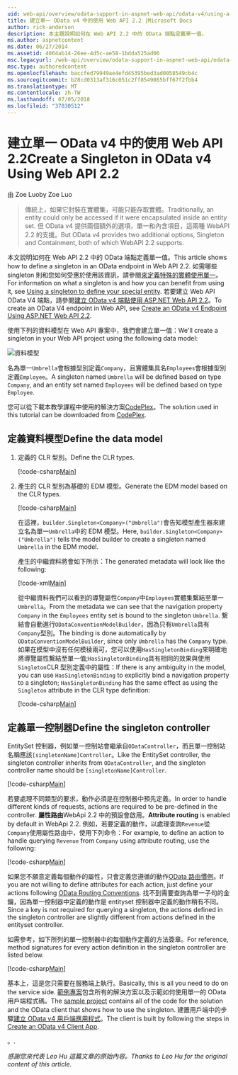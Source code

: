 ```yaml
---
uid: web-api/overview/odata-support-in-aspnet-web-api/odata-v4/using-a-singleton-in-an-odata-endpoint-in-web-api-22
title: 建立單一 OData v4 中的使用 Web API 2.2 |Microsoft Docs
author: rick-anderson
description: 本主題說明如何在 Web API 2.2 中的 OData 端點定義單一值。
ms.author: aspnetcontent
ms.date: 06/27/2014
ms.assetid: 4064ab14-26ee-4d5c-ae58-1bdda525ad06
msc.legacyurl: /web-api/overview/odata-support-in-aspnet-web-api/odata-v4/using-a-singleton-in-an-odata-endpoint-in-web-api-22
msc.type: authoredcontent
ms.openlocfilehash: baccfed79949ae4efd45395bed3ad0058549cb4c
ms.sourcegitcommit: b28cd0313af316c051c2ff8549865bff67f2fbb4
ms.translationtype: MT
ms.contentlocale: zh-TW
ms.lasthandoff: 07/05/2018
ms.locfileid: "37830512"
---
```

<a name="create-a-singleton-in-odata-v4-using-web-api-22"></a><span data-ttu-id="f8ba2-103">建立單一 OData v4 中的使用 Web API 2.2</span><span class="sxs-lookup"><span data-stu-id="f8ba2-103">Create a Singleton in OData v4 Using Web API 2.2</span></span>
====================
<span data-ttu-id="f8ba2-104">由 Zoe Luo</span><span class="sxs-lookup"><span data-stu-id="f8ba2-104">by Zoe Luo</span></span>

> <span data-ttu-id="f8ba2-105">傳統上，如果它封裝在實體集，可能只能存取實體。</span><span class="sxs-lookup"><span data-stu-id="f8ba2-105">Traditionally, an entity could only be accessed if it were encapsulated inside an entity set.</span></span> <span data-ttu-id="f8ba2-106">但 OData v4 提供兩個額外的選項，單一和內含項目，這兩種 WebAPI 2.2 的支援。</span><span class="sxs-lookup"><span data-stu-id="f8ba2-106">But OData v4 provides two additional options, Singleton and Containment, both of which WebAPI 2.2 supports.</span></span>


<span data-ttu-id="f8ba2-107">本文說明如何在 Web API 2.2 中的 OData 端點定義單一值。</span><span class="sxs-lookup"><span data-stu-id="f8ba2-107">This article shows how to define a singleton in an OData endpoint in Web API 2.2.</span></span> <span data-ttu-id="f8ba2-108">如需哪些 singleton 則和您如何受惠於使用該資訊，請參閱[來定義特殊的實體使用單一](https://blogs.msdn.com/b/odatateam/archive/2014/03/05/use-singleton-to-define-your-special-entity.aspx)。</span><span class="sxs-lookup"><span data-stu-id="f8ba2-108">For information on what a singleton is and how you can benefit from using it, see [Using a singleton to define your special entity](https://blogs.msdn.com/b/odatateam/archive/2014/03/05/use-singleton-to-define-your-special-entity.aspx).</span></span> <span data-ttu-id="f8ba2-109">若要建立 Web API OData V4 端點，請參閱[建立 OData v4 端點使用 ASP.NET Web API 2.2](create-an-odata-v4-endpoint.md)。</span><span class="sxs-lookup"><span data-stu-id="f8ba2-109">To create an OData V4 endpoint in Web API, see [Create an OData v4 Endpoint Using ASP.NET Web API 2.2](create-an-odata-v4-endpoint.md).</span></span> 

<span data-ttu-id="f8ba2-110">使用下列的資料模型在 Web API 專案中，我們會建立單一值：</span><span class="sxs-lookup"><span data-stu-id="f8ba2-110">We'll create a singleton in your Web API project using the following data model:</span></span>

![資料模型](using-a-singleton-in-an-odata-endpoint-in-web-api-22/_static/image1.png)

<span data-ttu-id="f8ba2-112">名為單一`Umbrella`會根據型別定義`Company`，且實體集具名`Employees`會根據型別定義`Employee`。</span><span class="sxs-lookup"><span data-stu-id="f8ba2-112">A singleton named `Umbrella` will be defined based on type `Company`, and an entity set named `Employees` will be defined based on type `Employee`.</span></span>

<span data-ttu-id="f8ba2-113">您可以從下載本教學課程中使用的解決方案[CodePlex](http://aspnet.codeplex.com/sourcecontrol/latest#Samples/WebApi/OData/v4/ODataSingletonSample/)。</span><span class="sxs-lookup"><span data-stu-id="f8ba2-113">The solution used in this tutorial can be downloaded from [CodePlex](http://aspnet.codeplex.com/sourcecontrol/latest#Samples/WebApi/OData/v4/ODataSingletonSample/).</span></span>

## <a name="define-the-data-model"></a><span data-ttu-id="f8ba2-114">定義資料模型</span><span class="sxs-lookup"><span data-stu-id="f8ba2-114">Define the data model</span></span>

1. <span data-ttu-id="f8ba2-115">定義的 CLR 型別。</span><span class="sxs-lookup"><span data-stu-id="f8ba2-115">Define the CLR types.</span></span>

    [!code-csharp[Main](using-a-singleton-in-an-odata-endpoint-in-web-api-22/samples/sample1.cs)]
2. <span data-ttu-id="f8ba2-116">產生的 CLR 型別為基礎的 EDM 模型。</span><span class="sxs-lookup"><span data-stu-id="f8ba2-116">Generate the EDM model based on the CLR types.</span></span>

    [!code-csharp[Main](using-a-singleton-in-an-odata-endpoint-in-web-api-22/samples/sample2.cs)]

    <span data-ttu-id="f8ba2-117">在這裡，`builder.Singleton<Company>("Umbrella")`會告知模型產生器來建立名為單一`Umbrella`中的 EDM 模型。</span><span class="sxs-lookup"><span data-stu-id="f8ba2-117">Here, `builder.Singleton<Company>("Umbrella")` tells the model builder to create a singleton named `Umbrella` in the EDM model.</span></span>

    <span data-ttu-id="f8ba2-118">產生的中繼資料將會如下所示：</span><span class="sxs-lookup"><span data-stu-id="f8ba2-118">The generated metadata will look like the following:</span></span>

    [!code-xml[Main](using-a-singleton-in-an-odata-endpoint-in-web-api-22/samples/sample3.xml)]

    <span data-ttu-id="f8ba2-119">從中繼資料我們可以看到的導覽屬性`Company`中`Employees`實體集繫結至單一`Umbrella`。</span><span class="sxs-lookup"><span data-stu-id="f8ba2-119">From the metadata we can see that the navigation property `Company` in the `Employees` entity set is bound to the singleton `Umbrella`.</span></span> <span data-ttu-id="f8ba2-120">繫結會自動進行`ODataConventionModelBuilder`，因為只有`Umbrella`具有`Company`型別。</span><span class="sxs-lookup"><span data-stu-id="f8ba2-120">The binding is done automatically by `ODataConventionModelBuilder`, since only `Umbrella` has the `Company` type.</span></span> <span data-ttu-id="f8ba2-121">如果在模型中沒有任何模稜兩可，您可以使用`HasSingletonBinding`來明確地將導覽屬性繫結至單一值;`HasSingletonBinding`具有相同的效果與使用`Singleton`CLR 型別定義中的屬性：</span><span class="sxs-lookup"><span data-stu-id="f8ba2-121">If there is any ambiguity in the model, you can use `HasSingletonBinding` to explicitly bind a navigation property to a singleton; `HasSingletonBinding` has the same effect as using the `Singleton` attribute in the CLR type definition:</span></span>

    [!code-csharp[Main](using-a-singleton-in-an-odata-endpoint-in-web-api-22/samples/sample4.cs)]

## <a name="define-the-singleton-controller"></a><span data-ttu-id="f8ba2-122">定義單一控制器</span><span class="sxs-lookup"><span data-stu-id="f8ba2-122">Define the singleton controller</span></span>

<span data-ttu-id="f8ba2-123">EntitySet 控制器，例如單一控制站會繼承自`ODataController`，而且單一控制站名稱應該`[singletonName]Controller`。</span><span class="sxs-lookup"><span data-stu-id="f8ba2-123">Like the EntitySet controller, the singleton controller inherits from `ODataController`, and the singleton controller name should be `[singletonName]Controller`.</span></span>

[!code-csharp[Main](using-a-singleton-in-an-odata-endpoint-in-web-api-22/samples/sample5.cs)]

<span data-ttu-id="f8ba2-124">若要處理不同類型的要求，動作必須是在控制器中預先定義。</span><span class="sxs-lookup"><span data-stu-id="f8ba2-124">In order to handle different kinds of requests, actions are required to be pre-defined in the controller.</span></span> <span data-ttu-id="f8ba2-125">**屬性路由**WebApi 2.2 中的預設會啟用。</span><span class="sxs-lookup"><span data-stu-id="f8ba2-125">**Attribute routing** is enabled by default in WebApi 2.2.</span></span> <span data-ttu-id="f8ba2-126">例如，若要定義的動作，以處理查詢`Revenue`從`Company`使用屬性路由中，使用下列命令：</span><span class="sxs-lookup"><span data-stu-id="f8ba2-126">For example, to define an action to handle querying `Revenue` from `Company` using attribute routing, use the following:</span></span>

[!code-csharp[Main](using-a-singleton-in-an-odata-endpoint-in-web-api-22/samples/sample6.cs)]

<span data-ttu-id="f8ba2-127">如果您不願意定義每個動作的屬性，只會定義您遵循的動作[OData 路由慣例](../odata-routing-conventions.md)。</span><span class="sxs-lookup"><span data-stu-id="f8ba2-127">If you are not willing to define attributes for each action, just define your actions following [OData Routing Conventions](../odata-routing-conventions.md).</span></span> <span data-ttu-id="f8ba2-128">找不到需要查詢為單一子句的金鑰，因為單一控制器中定義的動作是 entityset 控制器中定義的動作稍有不同。</span><span class="sxs-lookup"><span data-stu-id="f8ba2-128">Since a key is not required for querying a singleton, the actions defined in the singleton controller are slightly different from actions defined in the entityset controller.</span></span>

<span data-ttu-id="f8ba2-129">如需參考，如下所列的單一控制器中的每個動作定義的方法簽章。</span><span class="sxs-lookup"><span data-stu-id="f8ba2-129">For reference, method signatures for every action definition in the singleton controller are listed below.</span></span>

[!code-csharp[Main](using-a-singleton-in-an-odata-endpoint-in-web-api-22/samples/sample7.cs)]

<span data-ttu-id="f8ba2-130">基本上，這是您只需要在服務端上執行。</span><span class="sxs-lookup"><span data-stu-id="f8ba2-130">Basically, this is all you need to do on the service side.</span></span> <span data-ttu-id="f8ba2-131">[範例專案](http://aspnet.codeplex.com/sourcecontrol/latest#Samples/WebApi/OData/v4/ODataSingletonSample/)包含所有的解決方案以及示範如何使用單一的 OData 用戶端程式碼。</span><span class="sxs-lookup"><span data-stu-id="f8ba2-131">The [sample project](http://aspnet.codeplex.com/sourcecontrol/latest#Samples/WebApi/OData/v4/ODataSingletonSample/) contains all of the code for the solution and the OData client that shows how to use the singleton.</span></span> <span data-ttu-id="f8ba2-132">建置用戶端中的步驟[建立 OData v4 用戶端應用程式](create-an-odata-v4-client-app.md)。</span><span class="sxs-lookup"><span data-stu-id="f8ba2-132">The client is built by following the steps in [Create an OData v4 Client App](create-an-odata-v4-client-app.md).</span></span>

<span data-ttu-id="f8ba2-133">。</span><span class="sxs-lookup"><span data-stu-id="f8ba2-133">.</span></span> 

<span data-ttu-id="f8ba2-134">*感謝您來代表 Leo Hu 這篇文章的原始內容。*</span><span class="sxs-lookup"><span data-stu-id="f8ba2-134">*Thanks to Leo Hu for the original content of this article.*</span></span>
